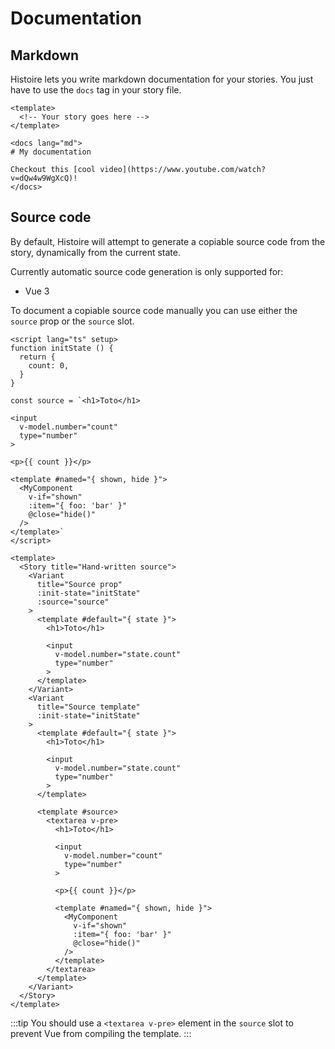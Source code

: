 # Documentation

## Markdown

Histoire lets you write markdown documentation for your stories. You just have to use the `docs` tag in your story file.

```vue{5-9}
<template>
  <!-- Your story goes here -->
</template>

<docs lang="md">
# My documentation

Checkout this [cool video](https://www.youtube.com/watch?v=dQw4w9WgXcQ)!
</docs>
```

## Source code

By default, Histoire will attempt to generate a copiable source code from the story, dynamically from the current state.

Currently automatic source code generation is only supported for:

- Vue 3

To document a copiable source code manually you can use either the `source` prop or the `source` slot.

```vue{31,55-74}
<script lang="ts" setup>
function initState () {
  return {
    count: 0,
  }
}

const source = `<h1>Toto</h1>

<input
  v-model.number="count"
  type="number"
>

<p>{{ count }}</p>

<template #named="{ shown, hide }">
  <MyComponent
    v-if="shown"
    :item="{ foo: 'bar' }"
    @close="hide()"
  />
</template>`
</script>

<template>
  <Story title="Hand-written source">
    <Variant
      title="Source prop"
      :init-state="initState"
      :source="source"
    >
      <template #default="{ state }">
        <h1>Toto</h1>

        <input
          v-model.number="state.count"
          type="number"
        >
      </template>
    </Variant>
    <Variant
      title="Source template"
      :init-state="initState"
    >
      <template #default="{ state }">
        <h1>Toto</h1>

        <input
          v-model.number="state.count"
          type="number"
        >
      </template>

      <template #source>
        <textarea v-pre>
          <h1>Toto</h1>

          <input
            v-model.number="count"
            type="number"
          >

          <p>{{ count }}</p>

          <template #named="{ shown, hide }">
            <MyComponent
              v-if="shown"
              :item="{ foo: 'bar' }"
              @close="hide()"
            />
          </template>
        </textarea>
      </template>
    </Variant>
  </Story>
</template>
```

:::tip
You should use a `<textarea v-pre>` element in the `source` slot to prevent Vue from compiling the template.
:::
